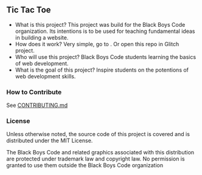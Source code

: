 ## Tic Tac Toe

- What is this project?
This project was build for the Black Boys Code organization. Its intentions is to be used for teaching fundamental ideas in building a website. 
- How does it work?
Very simple, go to [](https://black-boys-code.github.io/TicTacToe). Or open this repo in Glitch project. 
- Who will use this project?
Black Boys Code students learning the basics of web development. 
- What is the goal of this project?
Inspire students on the potentions of web development skills. 

### How to Contribute
See [CONTRIBUTING.md](CONTRIBUTING.md)

### License
Unless otherwise noted, the source code of this project is covered and is distributed under the MIT License.

The Black Boys Code and related graphics associated with this distribution are protected under trademark law and copyright law. No permission is granted to use them outside the Black Boys Code organization
